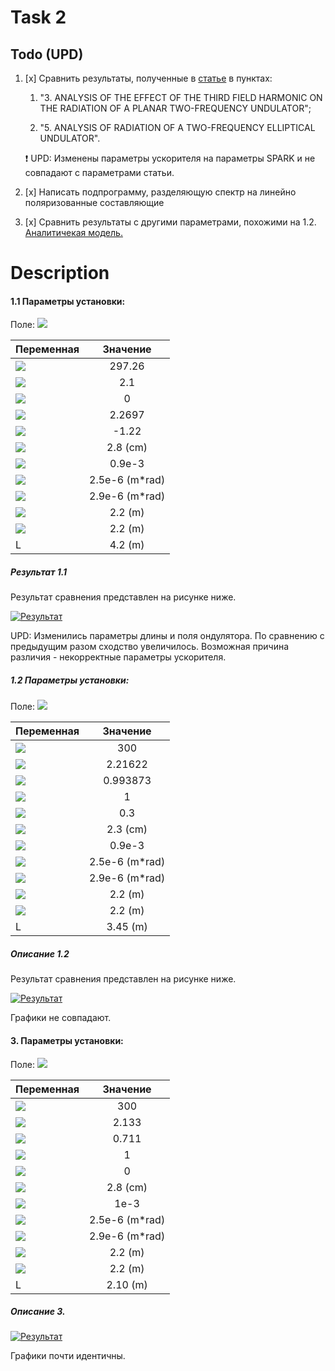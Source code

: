 # Task 2

## Todo (UPD)
1. [x] Сравнить результаты, полученные в  [статье](../../docs/articles/Kalitenko-Zhukovskii2020_Article_RadiationFromEllipticalUndulat.pdf) в пунктах:

    1. "3. ANALYSIS OF THE EFFECT OF THE THIRD FIELD HARMONIC ON THE RADIATION OF A PLANAR TWO-FREQUENCY UNDULATOR";

    2. "5. ANALYSIS OF RADIATION OF A TWO-FREQUENCY ELLIPTICAL UNDULATOR".

   :exclamation: UPD: Изменены параметры ускорителя на параметры SPARK и не совпадают с параметрами статьи.

2. [x] Написать подпрограмму, разделяющую спектр на линейно поляризованные составляющие

3. [x] Сравнить результаты с другими параметрами, похожими на 1.2. [Аналитичекая модель.](../../docs/analytical/elliptic%20undul,%20sparc,%20d=d2=0,%20d1=1.pdf)

# Description
#### 1.1 Параметры установки:

Поле:
<img src="https://render.githubusercontent.com/render/math?math=H=H_0(0, sin(k_{\lambda}z) %2B d_y sin(3k_{\lambda}z),0)">

| Переменная   |      Значение      |
|--------------|:------------------:|
|  <img src="https://render.githubusercontent.com/render/math?math=\gamma">		|	297.26			|
|  <img src="https://render.githubusercontent.com/render/math?math=K_{x 0}">      |   2.1               |
|  <img src="https://render.githubusercontent.com/render/math?math=K_{x Eff}">		|	0				|
| <img src="https://render.githubusercontent.com/render/math?math=K_{y Eff}"> 		|	2.2697 			|
| <img src="https://render.githubusercontent.com/render/math?math=d_y"> 		|	-1.22			|
|  <img src="https://render.githubusercontent.com/render/math?math=\lambda_u">	|	2.8 (cm)		|
| <img src="https://render.githubusercontent.com/render/math?math=\sigma">		|	0.9e-3 			|
| <img src="https://render.githubusercontent.com/render/math?math=\epsilon_x">	|	2.5e-6 (m*rad)	|
| <img src="https://render.githubusercontent.com/render/math?math=\epsilon_y">	|	2.9e-6 (m*rad)	|
| <img src="https://render.githubusercontent.com/render/math?math=\beta_x">		|	2.2 (m)			|
| <img src="https://render.githubusercontent.com/render/math?math=\beta_y">		|	2.2 (m)			|
| L																				|	4.2 (m)			|

##### Результат 1.1

Результат сравнения представлен на рисунке ниже.

[![Результат](solutions/2.1.1.png "Сравнение задачи 1.1")](solutions/2.1.1.png)

UPD: Изменились параметры длины и поля ондулятора.
По сравнению с предыдущим разом сходство увеличилось. Возможная причина различия - некорректные параметры ускорителя.

##### 1.2 Параметры установки:

Поле:
<img src="https://render.githubusercontent.com/render/math?math=H=H_0(sin(k_{\lambda}z), d_1sin(3k_{\lambda}z) %2B d_2 sin(k_{\lambda}z %2B \frac{\pi}{2}),0)">

| Переменная   |      Значение      |
|--------------|:------------------:|
|  <img src="https://render.githubusercontent.com/render/math?math=\gamma">     |   300                  |
|  <img src="https://render.githubusercontent.com/render/math?math=K_{x Eff}">      |    2.21622               |
| <img src="https://render.githubusercontent.com/render/math?math=K_{y Eff}">       |   0.993873              |
| <img src="https://render.githubusercontent.com/render/math?math=d_1">         |   1                |
| <img src="https://render.githubusercontent.com/render/math?math=d_2">         |   0.3              |
|  <img src="https://render.githubusercontent.com/render/math?math=\lambda_u">  |   2.3 (cm)        |
| <img src="https://render.githubusercontent.com/render/math?math=\sigma">      |   0.9e-3          |
| <img src="https://render.githubusercontent.com/render/math?math=\epsilon_x">  |   2.5e-6 (m*rad)  |
| <img src="https://render.githubusercontent.com/render/math?math=\epsilon_y">  |   2.9e-6 (m*rad)  |
| <img src="https://render.githubusercontent.com/render/math?math=\beta_x">     |   2.2 (m)     |
| <img src="https://render.githubusercontent.com/render/math?math=\beta_y">     |   2.2 (m)     |
| L                                                                             |   3.45 (m)        |

##### Описание 1.2

Результат сравнения представлен на рисунке ниже.

[![Результат](solutions/2.1.2.png "Сравнение задачи 1.2")](solutions/2.1.2.png)

Графики не совпадают.

#### 3. Параметры установки:

Поле:
<img src="https://render.githubusercontent.com/render/math?math=H=H_0(sin(k_{\lambda}z), d_1sin(3k_{\lambda}z) %2B d_2 sin(k_{\lambda}z %2B \frac{\pi}{2}),0)">

| Переменная   |      Значение      |
|--------------|:------------------:|
|  <img src="https://render.githubusercontent.com/render/math?math=\gamma">     |   300                  |
|  <img src="https://render.githubusercontent.com/render/math?math=K_{x Eff}">      |   2.133               |
| <img src="https://render.githubusercontent.com/render/math?math=K_{y Eff}">       |   0.711              |
| <img src="https://render.githubusercontent.com/render/math?math=d_1">         |   1                |
| <img src="https://render.githubusercontent.com/render/math?math=d_2">         |   0              |
|  <img src="https://render.githubusercontent.com/render/math?math=\lambda_u">  |   2.8 (cm)        |
| <img src="https://render.githubusercontent.com/render/math?math=\sigma">      |   1e-3          |
| <img src="https://render.githubusercontent.com/render/math?math=\epsilon_x">  |   2.5e-6 (m*rad)  |
| <img src="https://render.githubusercontent.com/render/math?math=\epsilon_y">  |   2.9e-6 (m*rad)  |
| <img src="https://render.githubusercontent.com/render/math?math=\beta_x">     |   2.2 (m)     |
| <img src="https://render.githubusercontent.com/render/math?math=\beta_y">     |   2.2 (m)     |
| L                                                                             |   2.10 (m)        |

##### Описание 3.

[![Результат](solutions/2.3.png "Сравнение задачи 3")](solutions/2.3.png)

Графики почти идентичны.